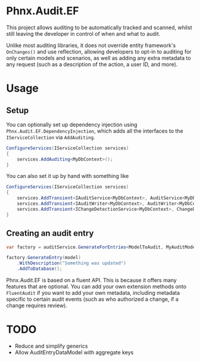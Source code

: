 # Phnx.Audit.EF
This project allows auditing to be automatically tracked and scanned, whilst still leaving the developer in control of when and what to audit. 

Unlike most auditing libraries, it does not override entity framework's `OnChanges()` and use reflection, allowing developers to opt-in to auditing for only certain models and scenarios, as well as adding any extra metadata to any request (such as a description of the action, a user ID, and more).

# Usage

## Setup
You can optionally set up dependency injection using `Phnx.Audit.EF.DependencyInjection`, which adds all the interfaces to the `IServiceCollection` via `AddAuditing`.

```cs
ConfigureServices(IServiceCollection services)
{
    services.AddAuditing<MyDbContext>();
}
```

You can also set it up by hand with something like

```cs
ConfigureServices(IServiceCollection services)
{
    services.AddTransient<IAuditService<MyDbContext>, AuditService<MyDbContext>>();
    services.AddTransient<IAuditWriter<MyDbContext>, AuditWriter<MyDbContext>>();
    services.AddTransient<IChangeDetectionService<MyDbContext>, ChangeDetectionService<MyDbContext>>();
}
```

## Creating an audit entry

```cs
var factory = auditService.GenerateForEntries<ModelToAudit, MyAuditModel, int>(m => m.Id);

factory.GenerateEntry(model)
    .WithDescription("Something was updated")
    .AddToDatabase();
```


Phnx.Audit.EF is based on a fluent API. This is because it offers many features that are optional. You can add your own extension methods onto `FluentAudit` if you want to add your own metadata, including metadata specific to certain audit events (such as who authorized a change, if a change requires review).

# TODO

* Reduce and simplify generics
* Allow AuditEntryDataModel with aggregate keys
